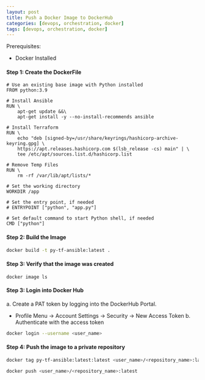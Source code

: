 ```yaml
---
layout: post
title: Push a Docker Image to DockerHub
categories: [devops, orchestration, docker]
tags: [devops, orchestration, docker]
---
```


Prerequisites:
- Docker Installed

#### Step 1: Create the DockerFile
```docker
# Use an existing base image with Python installed
FROM python:3.9

# Install Ansible
RUN \
    apt-get update &&\
    apt-get install -y --no-install-recommends ansible
    
# Install Terraform
RUN \
    echo "deb [signed-by=/usr/share/keyrings/hashicorp-archive-keyring.gpg] \
    https://apt.releases.hashicorp.com $(lsb_release -cs) main" | \
    tee /etc/apt/sources.list.d/hashicorp.list

# Remove Temp Files
RUN \
    rm -rf /var/lib/apt/lists/*

# Set the working directory
WORKDIR /app

# Set the entry point, if needed
# ENTRYPOINT ["python", "app.py"]

# Set default command to start Python shell, if needed
CMD ["python"]
```

#### Step 2: Build the Image
```bash
docker build -t py-tf-ansible:latest . 
```

#### Step 3: Verify that the image was created
```
docker image ls
```

#### Step 3: Login into Docker Hub
a. Create a PAT token by logging into the DockerHub Portal. 
 - Profile Menu -> Account Settings -> Security -> New Access Token
b. Authenticate with the access token
```bash
docker login --username <user_name>
```

#### Step 4: Push the image to a private repository
```bash
docker tag py-tf-ansible:latest:latest <user_name>/<repository_name>:latest

docker push <user_name>/<repository_name>:latest
```